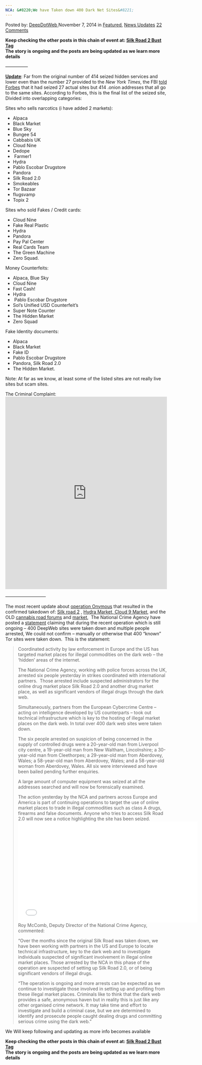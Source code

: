 ```yaml
---
NCA: &#8220;We have Taken down 400 Dark Net Sites&#8221;
---
```

<article class="post-listing post-8045 post type-post status-publish format-standard has-post-thumbnail hentry  tag-2368 tag-dark tag-nca tag-net tag-operation-onymous 2bust tag-sites">
    <div class="post-inner">
        <span>Posted by: <a href="https://www.deepdotweb.com/author/admin/" title="">DeepDotWeb </a></span>
    <span>November 7, 2014</span>
    <span>in <a href="https://www.deepdotweb.com/category/deepdot-news/" rel="category tag">Featured</a>, <a href="https://www.deepdotweb.com/category/news-updates/" rel="category tag">News Updates</a></span>
    <span><a href="https://www.deepdotweb.com/2014/11/07/nca-taken-400-dark-net-sites/#comments">22 Comments</a></span>
    </p>
    <div class="clear"></div>
    <div class="entry">
    <p><strong>Keep checking the other posts in this chain of event at: <a href="http://www.deepdotweb.com/tag/silkroad2bust/">Silk Road 2 Bust Tag<br/>
    </a>The story is ongoing and the posts are being updated as we learn more details</strong></p>
    <p>&#8212;&#8212;&#8212;&#8212;&#8212;</p>
    <p><span style="text-decoration: underline;"><strong>Update</strong></span>: Far from the original number of 414 seized hidden services and lower even than the number 27 provided to the <em>New York Times</em>, the FBI <a href="http://www.forbes.com/sites/katevinton/2014/11/07/operation-onymous-dark-markets/">told Forbes</a> that it had seized 27 actual sites but 414 .onion addresses that all go to the same sites. According to Forbes, this is the final list of the seized site, Divided into overlapping categories:</p>
    <p>Sites who sells narcotics (i have added 2 markets):</p>
    <ul>
    <li>Alpaca</li>
    <li>Black Market</li>
    <li>Blue Sky</li>
    <li>Bungee 54</li>
    <li>Cabbabis UK</li>
    <li>Cloud Nine</li>
    <li>Dedope</li>
    <li> Farmer1</li>
    <li>Hydra</li>
    <li>Pablo Escobar Drugstore</li>
    <li>Pandora</li>
    <li>Silk Road 2.0</li>
    <li>Smokeables</li>
    <li>Tor Bazaar</li>
    <li>flugsvamp</li>
    <li>Topix 2</li>
    </ul>
    <p>Sites who sold Fakes / Credit cards:</p>
    <ul>
    <li>Cloud Nine</li>
    <li>Fake Real Plastic</li>
    <li>Hydra</li>
    <li>Pandora</li>
    <li>Pay Pal Center</li>
    <li>Real Cards Team</li>
    <li>The Green Machine</li>
    <li>Zero Squad.</li>
    </ul>
    <p>Money Counterfeits:</p>
    <ul>
    <li>Alpaca, Blue Sky</li>
    <li>Cloud Nine</li>
    <li>Fast Cash!</li>
    <li>Hydra</li>
    <li> Pablo Escobar Drugstore</li>
    <li>Sol’s Unified USD Counterfeit’s</li>
    <li>Super Note Counter</li>
    <li>The Hidden Market</li>
    <li>Zero Squad</li>
    </ul>
    <p>Fake Identity documents:</p>
    <ul>
    <li>Alpaca</li>
    <li>Black Market</li>
    <li>Fake ID</li>
    <li>Pablo Escobar Drugstore</li>
    <li>Pandora, Silk Road 2.0</li>
    <li>The Hidden Market.</li>
    </ul>
    <p>Note: At far as we know, at least some of the listed sites are not really live sites but scam sites.</p>
    <p>The Criminal Complaint:<br/>
    <iframe id="doc_96472" class="scribd_iframe_embed" src="https://www.scribd.com/embeds/246137358/content?start_page=1&amp;view_mode=scroll&amp;show_recommendations=true" width="100%" height="600" frameborder="0" scrolling="no" data-auto-height="false" data-aspect-ratio="undefined"></iframe></p>
    <p>&#8212;&#8212;&#8212;&#8212;&#8212;&#8212;&#8212;&#8212;&#8212;</p>
    <p>The most recent update about <a href="http://www.deepdotweb.com/2014/11/06/major-darknet-related-bust-ireland/">operation Onymous</a> that resulted in the confirmed takedown of: <a href="http://www.deepdotweb.com/2014/11/06/silk-road-2-seized/">Silk road 2</a> , <a href="http://www.deepdotweb.com/2014/11/06/multiple-market-takedown-hydra-marketplace-seized/">Hydra Market, Cloud 9 Market</a>, and the OLD <a href="http://www.deepdotweb.com/2014/11/06/cannbis-road-forums-seized/">cannabis road forums</a> and <a href="http://www.deepdotweb.com/2014/11/07/old-cannbis-road-seized-fbi-raided-home-west-haven/">market</a>,  The National Crime Agency have posted a <a href="http://www.nationalcrimeagency.gov.uk/news/news-listings/483-international-law-enforcement-deals-major-blow-to-dark-web-markets">statement</a> claiming that during the recent operation which is still ongoing &#8211; 400 DeepWeb sites were taken down and multiple people arrested, We could not confirm &#8211; manually or otherwise that 400 &#8220;known&#8221; Tor sites were taken down.  This is the statement:</p>
    <blockquote><p>Coordinated activity by law enforcement in Europe and the US has targeted market places for illegal commodities on the dark web – the ‘hidden’ areas of the internet.</p>
    <p>The National Crime Agency, working with police forces across the UK, arrested six people yesterday in strikes coordinated with international partners.  Those arrested include suspected administrators for the online drug market place Silk Road 2.0 and another drug market place, as well as significant vendors of illegal drugs through the dark web.</p>
    <p>Simultaneously, partners from the European Cybercrime Centre – acting on intelligence developed by US counterparts &#8211; took out technical infrastructure which is key to the hosting of illegal market places on the dark web. In total over 400 dark web sites were taken down.</p>
    <p>The six people arrested on suspicion of being concerned in the supply of controlled drugs were a 20-year-old man from Liverpool city centre, a 19-year-old man from New Waltham, Lincolnshire; a 30-year-old man from Cleethorpes; a 29-year-old man from Aberdovey, Wales; a 58-year-old man from Aberdovey, Wales; and a 58-year-old woman from Aberdovey, Wales. All six were interviewed and have been bailed pending further enquiries.</p>
    <p>A large amount of computer equipment was seized at all the addresses searched and will now be forensically examined.</p>
    <p>The action yesterday by the NCA and partners across Europe and America is part of continuing operations to target the use of online market places to trade in illegal commodities such as class A drugs, firearms and false documents. Anyone who tries to access Silk Road 2.0 will now see a notice highlighting the site has been seized.<br/>
    <iframe src="//www.youtube.com/embed/sROgBUwqS84" width="560" height="315" frameborder="0" allowfullscreen="allowfullscreen"></iframe><br/>
    Roy McComb, Deputy Director of the National Crime Agency, commented:</p>
    <p>“Over the months since the original Silk Road was taken down, we have been working with partners in the US and Europe to locate technical infrastructure, key to the dark web and to investigate individuals suspected of significant involvement in illegal online market places. Those arrested by the NCA in this phase of the operation are suspected of setting up Silk Road 2.0, or of being significant vendors of illegal drugs.</p>
    <p>“The operation is ongoing and more arrests can be expected as we continue to investigate those involved in setting up and profiting from these illegal market places. Criminals like to think that the dark web provides a safe, anonymous haven but in reality this is just like any other organised crime network. It may take time and effort to investigate and build a criminal case, but we are determined to identify and prosecute people caught dealing drugs and committing serious crime using the dark web.”</p></blockquote>
    <p>We Will keep following and updating as more info becomes available</p>
    <p><strong>Keep checking the other posts in this chain of event at: <a href="http://www.deepdotweb.com/tag/silkroad2bust/">Silk Road 2 Bust Tag<br/>
    </a>The story is ongoing and the posts are being updated as we learn more details</strong></p>
    </div>
    <span style="display:none"><a href="https://www.deepdotweb.com/tag/400/" rel="tag">400</a> <a href="https://www.deepdotweb.com/tag/dark/" rel="tag">dark</a> <a href="https://www.deepdotweb.com/tag/nca/" rel="tag">nca</a> <a href="https://www.deepdotweb.com/tag/net/" rel="tag">net</a> <a href="https://www.deepdotweb.com/tag/operation-onymous/" rel="tag">Operation Onymous</a> <a href="https://www.deepdotweb.com/tag/silkroad2bust/" rel="tag">SilkRoad2Bust</a> <a href="https://www.deepdotweb.com/tag/sites/" rel="tag">sites</a></span> <span style="display:none" class="updated">2014-11-07</span>
    <div style="display:none" class="vcard author" itemprop="author" itemscope itemtype="http://schema.org/Person"><strong class="fn" itemprop="name">
    </div>
</article>

